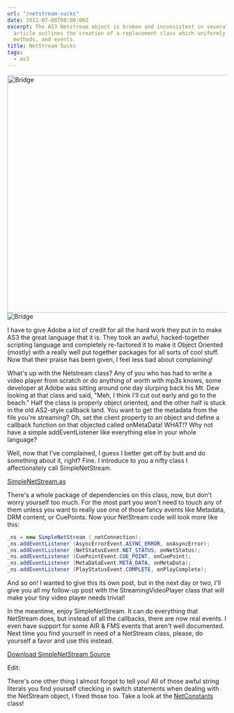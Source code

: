 ```yaml
---
url: "/netstream-sucks"
date: 2011-07-08T00:00:00Z
excerpt: The AS3 Netstream object is broken and inconsistent in several ways. This
  article outlines the creation of a replacement class which uniformly manages properties,
  methods, and events.
title: NetStream Sucks
tags:
  - as3
---
```


<img width="750" height="546" layout="responsive" src="https://labs.tomasino.org/assets/images/bridge-from-nowhere.jpg" alt="Bridge"></img>
![Bridge](//labs.tomasino.org/assets/images/bridge-from-nowhere.jpg "Half Begun - Half Finished")

I have to give Adobe a lot of credit for all the hard work they put in
to make AS3 the great language that it is. They took an awful,
hacked-together scripting language and completely re-factored it to make
it Object Oriented (mostly) with a really well put together packages for
all sorts of cool stuff. Now that their praise has been given, I feel
less bad about complaining!

What's up with the Netstream class? Any of you who has had to write a
video player from scratch or do anything of worth with mp3s knows, some
developer at Adobe was sitting around one day slurping back his Mt. Dew
looking at that class and said, "Meh, I think I'll cut out early and go
to the beach." Half the class is properly object oriented, and the other
half is stuck in the old AS2-style callback land. You want to get the
metadata from the file you're streaming? Oh, set the client property to
an object and define a callback function on that objected called
onMetaData! WHAT!? Why not have a simple addEventListener like
everything else in your whole language?

Well, now that I've complained, I guess I better get off by butt and do
something about it, right? Fine. I introduce to you a nifty class I
affectionately call SimpleNetStream.

[SimpleNetStream.as](//github.com/jamestomasino/tomasino/blob/master/org/tomasino/net/SimpleNetStream.as)

There's a whole package of dependencies on this class, now, but don't
worry yourself too much. For the most part you won't need to touch any
of them unless you want to really use one of those fancy events like
Metadata, DRM content, or CuePoints. Now your NetStream code will look
more like this:

``` actionscript
_ns = new SimpleNetStream (_netConnection);
_ns.addEventListener (AsyncErrorEvent.ASYNC_ERROR, onAsyncError);
_ns.addEventListener (NetStatusEvent.NET_STATUS, onNetStatus);
_ns.addEventListener (CuePointEvent.CUE_POINT, onCuePoint);
_ns.addEventListener (MetaDataEvent.META_DATA, onMetaData);
_ns.addEventListener (PlayStatusEvent.COMPLETE, onPlayComplete);
```

And so on! I wanted to give this its own post, but in the next day or
two, I'll give you all my follow-up post with the StreamingVideoPlayer
class that will make your tiny video player needs trivial!

In the meantime, enjoy SimpleNetStream. It can do everything that
NetStream does, but instead of all the callbacks, there are now real
events. I even have support for some AIR & FMS events that aren't well
documented. Next time you find yourself in need of a NetStream class,
please, do yourself a favor and use this instead.

[Download SimpleNetStream Source][]

Edit:

There's one other thing I almost forgot to tell you! All of those awful
string literals you find yourself checking in switch statements when
dealing with the NetStream object, I fixed those too. Take a look at the
[NetConstants][] class!


  [Download SimpleNetStream Source]: //github.com/jamestomasino/tomasino/blob/master/org/tomasino/net/SimpleNetStream.as
    "Download SimpleNetStream Source"
  [NetConstants]: //github.com/jamestomasino/tomasino/blob/master/org/tomasino/net/vo/NetConstants.as
    "NetConstants"
